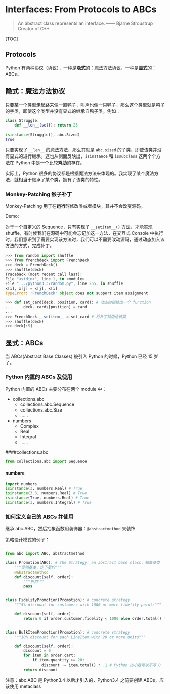 # Interfaces: From Protocols to ABCs

> An abstract class represents an interface. —— Bjarne Stroustrup Creator of C++

[TOC]

## Protocols

Python 有两种协议（协议），一种是**隐式**的：魔法方法协议，一种是**显式**的：ABCs。

## 隐式：魔法方法协议

只要某一个类型走起路来像一直鸭子，叫声也像一只鸭子，那么这个类型就是鸭子的字类，即使这个类型并没有显式的继承自鸭子类。例如：

```python
class Struggle:
    def __len__(self): return 23
    
isinstance(Struggle(), abc.Sized)
True
```

只要实现了 `__len__` 的魔法方法，那么其就是 `abc.sized` 的子类，即使该类并没有显式的进行继承。这也从侧面反映出，`isinstance` 和 `issubclass` 这两个个方法在 Python 中是一个比较**鸡肋**的存在。

实际上，Python 很多的协议都是根据魔法方法来体现的。我实现了某个魔法方法，就相当于继承了某个类，拥有了该类的特性。

### Monkey-Patching 猴子补丁

Monkey-Patching 用于在**运行时**修改类或者模块，其并不会改变源码。

Demo:

对于一个自定义的 Sequence，只有实现了 `__setitem__()` 方法，才能实现 shuffle，有时候我们在源码中可能会忘记加这一方法，在交互式 Console 中执行时，我们意识到了需要实现该方法时，我们可以不需要改动源码，通过动态加入该方法的方式，完成补丁。

 ```Python
>>> from random import shuffle
>>> from frenchdeck import FrenchDeck
>>> deck = FrenchDeck()
>>> shuffle(deck)
Traceback (most recent call last):
File "<stdin>", line 1, in <module>
File ".../python3.3/random.py", line 265, in shuffle
x[i], x[j] = x[j], x[i]
TypeError: 'FrenchDeck' object does not support item assignment

>>> def set_card(deck, position, card): # 动态的创建出一个 function
... 	deck._cards[position] = card
...
>>> FrenchDeck.__setitem__ = set_card # 将补丁赋值给该类
>>> shuffle(deck)
>>> deck[:5]
 ```



## 显式：ABCs

 当 ABCs(Abstract Base Classes) 被引入 Python 的时候，Python 已经 15 岁了。

### Python 内置的 ABCs 及使用

Python 内置的 ABCs 主要分布在两个 module 中：

* collections.abc
  * collections.abc.Sequence
  * collections.abc.Size
  * ……
* numbers
  * Complex
  * Real
  * Integral
  * ……

####collections.abc

```python
from collections.abc import Sequence
```

#### numbers

```Python
import numbers
isinstance(3, numbers.Real) # True
isinstance(3.3, numbers.Real) # True
isinstance(True, numbers.Real) # True
isinstance(3, numbers.Integral) # True
```



### 如何定义自己的 ABCs 并使用

继承 abc.ABC，然后抽象函数用装饰器：`@abstractmethod` 来装饰

策略设计模式的例子：

```Python

from abc import ABC, abstractmethod

class Promotion(ABC): # The Strategy: an abstract base class，抽象基类
    """促销基类，定下契约"""
    @abstractmethod
    def discount(self, order):
        """折扣"""
        pass


class FidelityPromotion(Promotion): # concrete strategy
    """5% discount for customers with 1000 or more fidelity points"""

    def discount(self, order):
        return 0 if order.customer.fidelity < 1000 else order.total() * .05


class BulkItemPromotion(Promotion): # concrete strategy
    """10% discount for each LineItem with 20 or more units"""

    def discount(self, order):
        discount = 0
        for item in order.cart:
            if item.quantity >= 20:
                discount += item.total() * .1 # Python 的小数可以不写 0
        return discount
```

注意：abc.ABC 是 Python3.4 以后才引入的，Python3.4 之前要创建 ABCs，应该使用 metaclass

